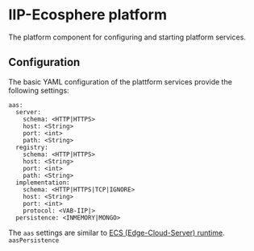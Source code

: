 # IIP-Ecosphere platform

The platform component for configuring and starting platform services.

## Configuration

The basic YAML configuration of the plattform services provide the following settings:

    aas:
      server:
        schema: <HTTP|HTTPS>
        host: <String>
        port: <int>
        path: <String>
      registry:
        schema: <HTTP|HTTPS>
        host: <String>
        port: <int>
        path: <String>
      implementation:
        schema: <HTTP|HTTPS|TCP|IGNORE>
        host: <String>
        port: <int>
        protocol: <VAB-IIP|>
      persistence: <INMEMORY|MONGO>
    
The `aas` settings are similar to [ECS (Edge-Cloud-Server) runtime](https://github.com/iip-ecosphere/platform/tree/main/platform/resources/ecsRuntime/README.md). `aasPersistence` 
